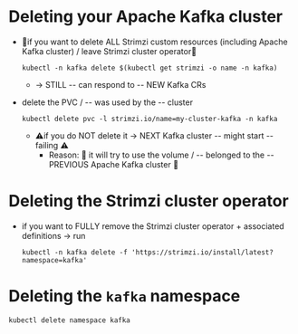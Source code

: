# Deleting your Apache Kafka cluster

* 👀if you want to delete ALL Strimzi custom resources (including Apache Kafka cluster) / leave Strimzi cluster operator👀

    ```shell
    kubectl -n kafka delete $(kubectl get strimzi -o name -n kafka)
    ```
  * -> STILL -- can respond to -- NEW Kafka CRs

* delete the PVC / -- was used by the -- cluster

    ```shell
    kubectl delete pvc -l strimzi.io/name=my-cluster-kafka -n kafka
    ```

  * ⚠️if you do NOT delete it -> NEXT Kafka cluster -- might start -- failing ⚠️
    * Reason: 🧠 it will try to use the volume / -- belonged to the -- PREVIOUS Apache Kafka cluster 🧠

# Deleting the Strimzi cluster operator

* if you want to FULLY remove the Strimzi cluster operator + associated definitions -> run

    ```shell
    kubectl -n kafka delete -f 'https://strimzi.io/install/latest?namespace=kafka'
    ```

# Deleting the `kafka` namespace

```shell
kubectl delete namespace kafka
```
